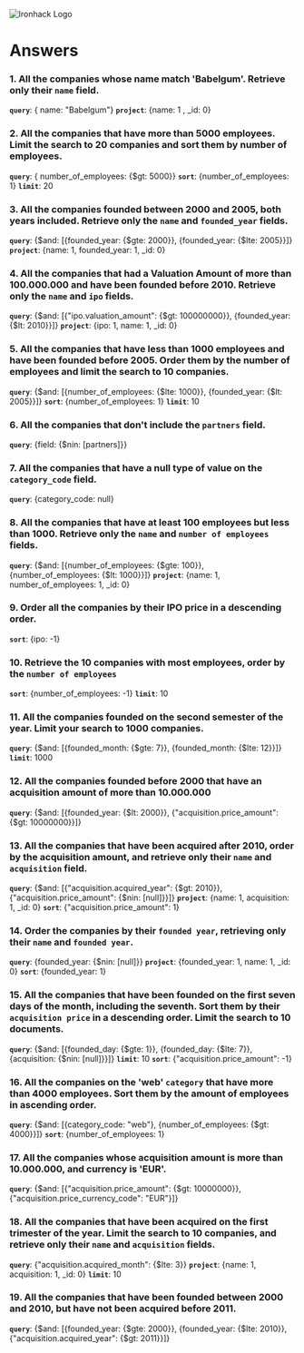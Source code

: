 ![Ironhack Logo](https://i.imgur.com/1QgrNNw.png)

# Answers

### 1. All the companies whose name match 'Babelgum'. Retrieve only their `name` field.

**`query`**: { name: "Babelgum"}
**`project`**: {name: 1 , _id: 0}

### 2. All the companies that have more than 5000 employees. Limit the search to 20 companies and sort them by **number of employees**.

**`query`**: { number_of_employees: {$gt: 5000}}
**`sort`**: {number_of_employees: 1}
**`limit`**: 20

### 3. All the companies founded between 2000 and 2005, both years included. Retrieve only the `name` and `founded_year` fields.

**`query`**: {$and: [{founded_year: {$gte: 2000}}, {founded_year: {$lte: 2005}}]}
**`project`**: {name: 1, founded_year: 1, _id: 0}

### 4. All the companies that had a Valuation Amount of more than 100.000.000 and have been founded before 2010. Retrieve only the `name` and `ipo` fields.

**`query`**: {$and: [{"ipo.valuation_amount": {$gt: 100000000}}, {founded_year: {$lt: 2010}}]}
**`project`**: {ipo: 1, name: 1, _id: 0}

### 5. All the companies that have less than 1000 employees and have been founded before 2005. Order them by the number of employees and limit the search to 10 companies.

**`query`**: {$and: [{number_of_employees: {$lte: 1000}}, {founded_year: {$lt: 2005}}]}
**`sort`**: {number_of_employees: 1}
**`limit`**: 10

### 6. All the companies that don't include the `partners` field.

**`query`**: {field: {$nin: [partners]}}

### 7. All the companies that have a null type of value on the `category_code` field.

**`query`**: {category_code: null}

### 8. All the companies that have at least 100 employees but less than 1000. Retrieve only the `name` and `number of employees` fields.

**`query`**: {$and: [{number_of_employees: {$gte: 100}}, {number_of_employees: {$lt: 1000}}]}
**`project`**: {name: 1, number_of_employees: 1, _id: 0}

### 9. Order all the companies by their IPO price in a descending order.

**`sort`**: {ipo: -1}

### 10. Retrieve the 10 companies with most employees, order by the `number of employees`

**`sort`**: {number_of_employees: -1}
**`limit`**: 10

### 11. All the companies founded on the second semester of the year. Limit your search to 1000 companies.

**`query`**: {$and: [{founded_month: {$gte: 7}}, {founded_month: {$lte: 12}}]}
**`limit`**: 1000

### 12. All the companies founded before 2000 that have an acquisition amount of more than 10.000.000

**`query`**: {$and: [{founded_year: {$lt: 2000}}, {"acquisition.price_amount": {$gt: 10000000}}]}

### 13. All the companies that have been acquired after 2010, order by the acquisition amount, and retrieve only their `name` and `acquisition` field.

**`query`**: {$and: [{"acquisition.acquired_year": {$gt: 2010}}, {"acquisition.price_amount": {$nin: [null]}}]}
**`project`**: {name: 1, acquisition: 1, _id: 0}
**`sort`**: {"acquisition.price_amount": 1}

### 14. Order the companies by their `founded year`, retrieving only their `name` and `founded year`.

**`query`**: {founded_year: {$nin: [null]}}
**`project`**: {founded_year: 1, name: 1, _id: 0}
**`sort`**: {founded_year: 1}

### 15. All the companies that have been founded on the first seven days of the month, including the seventh. Sort them by their `acquisition price` in a descending order. Limit the search to 10 documents.

**`query`**: {$and: [{founded_day: {$gte: 1}}, {founded_day: {$lte: 7}}, {acquisition: {$nin: [null]}}]}
**`limit`**: 10
**`sort`**: {"acquisition.price_amount": -1}

### 16. All the companies on the 'web' `category` that have more than 4000 employees. Sort them by the amount of employees in ascending order.

**`query`**: {$and: [{category_code: "web"}, {number_of_employees: {$gt: 4000}}]}
**`sort`**: {number_of_employees: 1}

### 17. All the companies whose acquisition amount is more than 10.000.000, and currency is 'EUR'.

**`query`**: {$and: [{"acquisition.price_amount": {$gt: 10000000}}, {"acquisition.price_currency_code": "EUR"}]}

### 18. All the companies that have been acquired on the first trimester of the year. Limit the search to 10 companies, and retrieve only their `name` and `acquisition` fields.

**`query`**: {"acquisition.acquired_month": {$lte: 3}}
**`project`**: {name: 1, acquisition: 1, _id: 0}
**`limit`**: 10

### 19. All the companies that have been founded between 2000 and 2010, but have not been acquired before 2011.

**`query`**: {$and: [{founded_year: {$gte: 2000}}, {founded_year: {$lte: 2010}}, {"acquisition.acquired_year": {$gt: 2011}}]}
